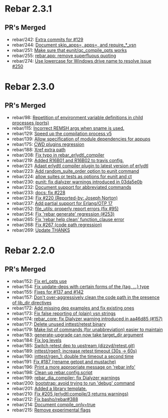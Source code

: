 # Rebar 2.3.1

## PR's Merged

* rebar/242: [Extra commits for #129](https://github.com/rebar/rebar/pull/242)
* rebar/244: [Document skip_apps=, apps=, and require_*_vsn](https://github.com/rebar/rebar/pull/244)
* rebar/251: [Make sure that eunit/qc_compile_opts works](https://github.com/rebar/rebar/pull/251)
* rebar/255: [rebar.app: remove superfluous quoting](https://github.com/rebar/rebar/pull/255)
* rebar/274: [Use lowercase for Windows drive name to resolve issue #250](https://github.com/rebar/rebar/pull/274)

# Rebar 2.3.0

## PR's Merged

* rebar/98: [Repetition of environment variable definitions in child processes (ports)](https://github.com/rebar/rebar/pull/98)
* rebar/115: [Incorrect REMSH args when sname is used.](https://github.com/rebar/rebar/pull/115)
* rebar/129: [Speed up the compilation process v5](https://github.com/rebar/rebar/pull/129)
* rebar/139: [Allow specification of module dependencies for appups](https://github.com/rebar/rebar/pull/139)
* rebar/175: [CWD plugins regression](https://github.com/rebar/rebar/pull/175)
* rebar/188: [Xref extra path](https://github.com/rebar/rebar/pull/188)
* rebar/208: [Fix typo in rebar_erlydtl_compiler](https://github.com/rebar/rebar/pull/208)
* rebar/219: [Added R16B01 and R16B02 to travis config.](https://github.com/rebar/rebar/pull/219)
* rebar/221: [Adapt erlydtl compiler plugin to latest version of erlydtl](https://github.com/rebar/rebar/pull/221)
* rebar/223: [Add random_suite_order option to eunit command](https://github.com/rebar/rebar/pull/223)
* rebar/224: [allow suites or tests as options for eunit and ct](https://github.com/rebar/rebar/pull/224)
* rebar/230: [eunit: fix dialyzer warnings introduced in 03da5e0b](https://github.com/rebar/rebar/pull/230)
* rebar/232: [Document support for abbreviated commands](https://github.com/rebar/rebar/pull/232)
* rebar/233: [docs: fix #228](https://github.com/rebar/rebar/pull/233)
* rebar/234: [Fix #220 (Reported-by: Joseph Norton)](https://github.com/rebar/rebar/pull/234)
* rebar/237: [Add partial support for Erlang/OTP 17](https://github.com/rebar/rebar/pull/237)
* rebar/252: [file_utils: properly report errors (fix #95)](https://github.com/rebar/rebar/pull/252)
* rebar/254: [Fix 'rebar generate' regression (#253)](https://github.com/rebar/rebar/pull/254)
* rebar/265: [Fix 'rebar help clean' function_clause error](https://github.com/rebar/rebar/pull/265)
* rebar/268: [Fix #267 (code path regression)](https://github.com/rebar/rebar/pull/268)
* rebar/269: [Update THANKS](https://github.com/rebar/rebar/pull/269)

# Rebar 2.2.0

## PR's Merged

* rebar/152: [Fix erl_opts use](https://github.com/rebar/rebar/pull/152)
* rebar/154: [Fix update-deps with certain forms of the {tag, ...} type](https://github.com/rebar/rebar/pull/154)
* rebar/155: [Fixes for #137 and #142](https://github.com/rebar/rebar/pull/155)
* rebar/157: [Don't over-aggressively clean the code path in the presence of lib_dir directives](https://github.com/rebar/rebar/pull/157)
* rebar/172: [Add missing dep examples and fix existing ones](https://github.com/rebar/rebar/pull/172)
* rebar/173: [Fix false reporting of (plain) vsn strings](https://github.com/rebar/rebar/pull/173)
* rebar/174: [rebar_core: fix Dialyzer warning introduced in aa46d85 (#157)](https://github.com/rebar/rebar/pull/174)
* rebar/177: [Delete unused inttest/retest binary](https://github.com/rebar/rebar/pull/177)
* rebar/179: [Make list of commands (for unabbreviation) easier to maintain](https://github.com/rebar/rebar/pull/179)
* rebar/183: [generate-upgrade can now take target_dir argument](https://github.com/rebar/rebar/pull/183)
* rebar/184: [Fix log levels](https://github.com/rebar/rebar/pull/184)
* rebar/185: [Switch retest dep to upstream (dizzyd/retest.git)](https://github.com/rebar/rebar/pull/185)
* rebar/189: [inttest/rgen1: increase retest timeout (30s -> 60s)](https://github.com/rebar/rebar/pull/189)
* rebar/190: [inttest/rgen_1: double the timeout a second time](https://github.com/rebar/rebar/pull/190)
* rebar/191: [Fix #187 (rename getopt and mustache)](https://github.com/rebar/rebar/pull/191)
* rebar/196: [Print a more appropriate message on 'rebar info'](https://github.com/rebar/rebar/pull/196)
* rebar/198: [Clean up rebar.config.script](https://github.com/rebar/rebar/pull/198)
* rebar/199: [rebar_dia_compiler: fix Dialyzer warnings](https://github.com/rebar/rebar/pull/199)
* rebar/200: [bootstrap: avoid trying to run 'debug' command](https://github.com/rebar/rebar/pull/200)
* rebar/201: [Added a library template.](https://github.com/rebar/rebar/pull/201)
* rebar/210: [Fix #205 (erlydtl:compile/3 returns warnings)](https://github.com/rebar/rebar/pull/210)
* rebar/212: [Fix basho/rebar#388](https://github.com/rebar/rebar/pull/212)
* rebar/214: [Document compile_only=true](https://github.com/rebar/rebar/pull/214)
* rebar/215: [Remove experimental flags](https://github.com/rebar/rebar/pull/215)
